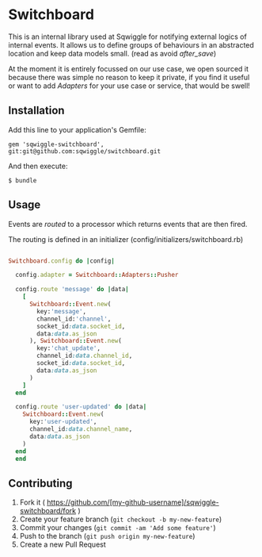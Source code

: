 # Switchboard

This is an internal library used at Sqwiggle for notifying external logics of internal events.
It allows us to define groups of behaviours in an abstracted location and keep data models small. (read as avoid *after_save*)


At the moment it is entirely focussed on our use case, we open sourced it because there was simple no reason to keep it private, if you find it useful or want to add *Adapters* for your use case or service, that would be swell!

## Installation

Add this line to your application's Gemfile:

    gem 'sqwiggle-switchboard', git:git@github.com:sqwiggle/switchboard.git

And then execute:

    $ bundle

## Usage

Events are *routed* to a processor which returns events that are then fired. 

The routing is defined in an initializer (config/initializers/switchboard.rb)

```Ruby

Switchboard.config do |config|

  config.adapter = Switchboard::Adapters::Pusher

  config.route 'message' do |data|
    [
      Switchboard::Event.new(
        key:'message',
        channel_id:'channel', 
        socket_id:data.socket_id, 
        data:data.as_json
      ), Switchboard::Event.new(
        key:'chat_update', 
        channel_id:data.channel_id, 
        socket_id:data.socket_id, 
        data:data.as_json
      )
    ]
  end

  config.route 'user-updated' do |data|
    Switchboard::Event.new(
      key:'user-updated', 
      channel_id:data.channel_name, 
      data:data.as_json
    )
  end
  end
  ```

## Contributing

1. Fork it ( https://github.com/[my-github-username]/sqwiggle-switchboard/fork )
2. Create your feature branch (`git checkout -b my-new-feature`)
3. Commit your changes (`git commit -am 'Add some feature'`)
4. Push to the branch (`git push origin my-new-feature`)
5. Create a new Pull Request
